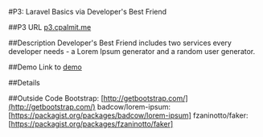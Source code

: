 #P3: Laravel Basics via Developer's Best Friend

##P3 URL
[p3.cpalmit.me](http://p3.cpalmit.me)

##Description
Developer's Best Friend includes two services every developer needs - a Lorem Ipsum 
generator and a random user generator.  

##Demo
Link to [demo]()

##Details


##Outside Code
Bootstrap: [http://getbootstrap.com/](http://getbootstrap.com/)
badcow/lorem-ipsum: [https://packagist.org/packages/badcow/lorem-ipsum]
fzaninotto/faker: [https://packagist.org/packages/fzaninotto/faker]
